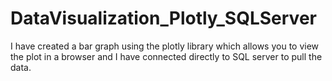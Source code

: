 # DataVisualization_Plotly_SQLServer
I have created a bar graph using the plotly library which allows you to view the plot in a browser and I have connected directly to SQL server to pull the data.
